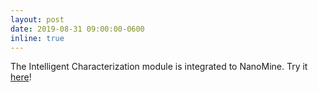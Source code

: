 ```yaml
---
layout: post
date: 2019-08-31 09:00:00-0600
inline: true
---
```


The Intelligent Characterization module is integrated to NanoMine. Try it [here](https://materialsmine.org/nm#/IntelligentCharacterize)!
